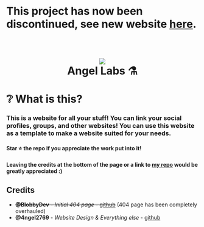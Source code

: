 # This project has now been discontinued, see new website [here](https://github.com/4ngel2769/ac.tech/).

<h1 align="center">
  <br>
  <a href="https://angellabs.xyz"><img src="https://i.imgur.com/sCWWFO6.png"></a>
  <br>
  Angel Labs ⚗️
  <br>
</h1>

# ❔ What is this? 
### This is a website for all your stuff! You can link your social profiles, groups, and other websites! You can use this website as a template to make a website suited for your needs. 

#### Star :star: the repo if you appreciate the work put into it!

#### Leaving the credits at the bottom of the page or a link to [my repo](https://github.com/4ngel2769/angelscoolstuff) would be greatly appreciated :)


## Credits

* ~~**@BlobbyDev** - *Initial 404 page* - [github](https://github.com/BlobbyDev)~~ (404 page has been completely overhauled)
*  **@4ngel2769** - *Website Design & Everything else* - [github](https://github.com/4ngel2769)
